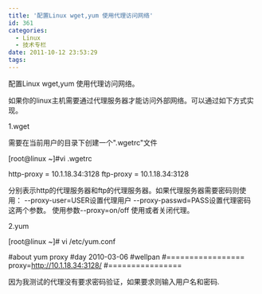 ```yaml
---
title: '配置Linux wget,yum 使用代理访问网络'
id: 361
categories:
  - Linux
  - 技术专栏
date: 2011-10-12 23:53:29
tags:
---
```


配置Linux wget,yum 使用代理访问网络。

如果你的linux主机需要通过代理服务器才能访问外部网络。可以通过如下方式实现。

1.wget

需要在当前用户的目录下创建一个".wgetrc"文件

[root@linux ~]#vi .wgetrc

http-proxy = 10.1.18.34:3128
ftp-proxy = 10.1.18.34:3128

分别表示http的代理服务器和ftp的代理服务器。如果代理服务器需要密码则使用：
--proxy-user=USER设置代理用户
--proxy-passwd=PASS设置代理密码
这两个参数。
使用参数--proxy=on/off 使用或者关闭代理。

2.yum

[root@linux ~]# vi /etc/yum.conf

#about yum proxy
#day 2010-03-06
#wellpan
#=================
proxy=http://10.1.18.34:3128/
#================

因为我测试的代理没有要求密码验证，如果要求则输入用户名和密码.
